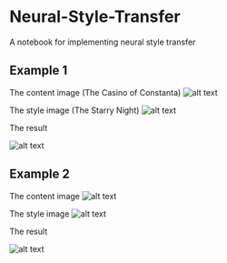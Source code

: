 # Neural-Style-Transfer
A notebook for implementing neural style transfer

## Example 1

The content image (The Casino of Constanta)
![alt text](https://github.com/Cristofor-Petre/Neural-Style-Transfer/tree/master/examples/constanta_casino.jpg)

The style image (The Starry Night)
![alt text](https://github.com/Cristofor-Petre/Neural-Style-Transfer/tree/master/examples/van_gogh_night.jpg)

The result

![alt text](https://github.com/Cristofor-Petre/Neural-Style-Transfer/tree/master/examples/generated_image.jpeg)

## Example 2

The content image 
![alt text](https://github.com/Cristofor-Petre/Neural-Style-Transfer/tree/master/examples/spring.jpg)

The style image
![alt text](https://github.com/Cristofor-Petre/Neural-Style-Transfer/tree/master/examples/abstract.jpg)

The result

![alt text](https://github.com/Cristofor-Petre/Neural-Style-Transfer/tree/master/examples/japan_generated.jpeg)



